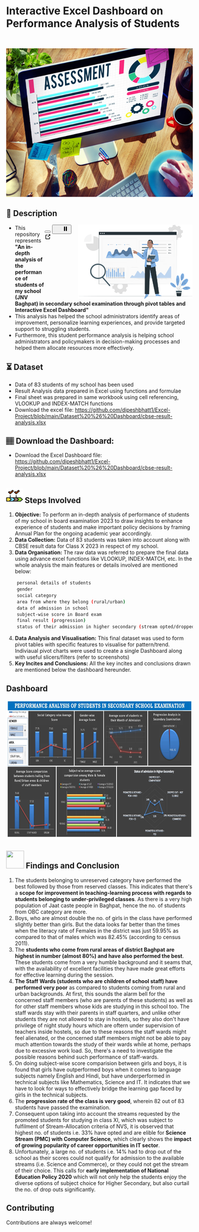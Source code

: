 # Interactive Excel Dashboard on Performance Analysis of Students

<br>
<p align="center"><img src="Media Files/assessment-analysis.png" width="600" height="400">

</p>

## 📝 Description
 </h2>
<p>
<animated-image data-catalyst="" style="float: right; width: 400px;">
<a target="_blank" rel="noopener noreferrer" href="https://camo.githubusercontent.com/190338430fb2eca4d172a1987205c5e073b2de72db46cb4ed12cf1c2fa32041a/68747470733a2f2f6d656469612e67697068792e636f6d2f6d656469612f645765734263544c61766b5a754733354d492f67697068792e676966" data-target="animated-image.originalLink">
<img align="right" alt="Coding" height="200" width = "310" src="Media Files/analysis.png" data-canonical-src="Media Files/analysis.png" style="max-width: 100%; display: inline-block;" data-target="animated-image.originalImage">
</a>
        <button data-target="animated-image.imageButton" class="AnimatedImagePlayer-images" tabindex="-1" aria-label="Play Coding"></button>
        <span class="AnimatedImagePlayer-controls" data-target="animated-image.controls">
          <button data-target="animated-image.playButton" class="AnimatedImagePlayer-button" aria-label="Play Coding">
            <svg aria-hidden="true" focusable="false" class="octicon icon-play" width="16" height="16" viewBox="0 0 16 16" fill="none" xmlns="http://www.w3.org/2000/svg">
              <path d="M4 13.5427V2.45734C4 1.82607 4.69692 1.4435 5.2295 1.78241L13.9394 7.32507C14.4334 7.63943 14.4334 8.36057 13.9394 8.67493L5.2295 14.2176C4.69692 14.5565 4 14.1739 4 13.5427Z">
            </path></svg>
            <svg aria-hidden="true" focusable="false" class="octicon icon-pause" width="16" height="16" viewBox="0 0 16 16" xmlns="http://www.w3.org/2000/svg">
              <rect x="4" y="2" width="3" height="12" rx="1"></rect>
              <rect x="9" y="2" width="3" height="12" rx="1"></rect>
            </svg>
          </button>
          <a data-target="animated-image.openButton" aria-label="Open Coding in new window" class="AnimatedImagePlayer-button" href="https://camo.githubusercontent.com/190338430fb2eca4d172a1987205c5e073b2de72db46cb4ed12cf1c2fa32041a/68747470733a2f2f6d656469612e67697068792e636f6d2f6d656469612f645765734263544c61766b5a754733354d492f67697068792e676966" target="_blank">
            <svg aria-hidden="true" class="octicon" xmlns="http://www.w3.org/2000/svg" viewBox="0 0 16 16" width="16" height="16">
              <path fill-rule="evenodd" d="M10.604 1h4.146a.25.25 0 01.25.25v4.146a.25.25 0 01-.427.177L13.03 4.03 9.28 7.78a.75.75 0 01-1.06-1.06l3.75-3.75-1.543-1.543A.25.25 0 0110.604 1zM3.75 2A1.75 1.75 0 002 3.75v8.5c0 .966.784 1.75 1.75 1.75h8.5A1.75 1.75 0 0014 12.25v-3.5a.75.75 0 00-1.5 0v3.5a.25.25 0 01-.25.25h-8.5a.25.25 0 01-.25-.25v-8.5a.25.25 0 01.25-.25h3.5a.75.75 0 000-1.5h-3.5z"></path>
            </svg>
          </a>
        </span>
      </span></animated-image></p>
      
 - This repository represents **"An in-depth analysis of the performance of students of my school (JNV Baghpat) in secondary school examination through pivot tables and Interactive Excel Dashboard"**
 - This analysis has helped the school administrators identify areas of improvement, personalize learning experiences, and provide targeted support to struggling students.
 - Furthermore, this student performance analysis is helping school administrators and policymakers in decision-making processes and helped them allocate resources more effectively.

## ⏳ Dataset
* Data of 83 students of my school has been used
* Result Analysis data prepared in Excel using functions and formulae
* Final sheet was prepared in same workbook using cell referencing, VLOOKUP and INDEX-MATCH functions
* Download the excel file: https://github.com/dipeshbhatt1/Excel-Project/blob/main/Dataset%20%26%20Dashboard/cbse-result-analysis.xlsx

## 🏽‍ Download the Dashboard:
- Download the Excel Dashboard file: https://github.com/dipeshbhatt1/Excel-Project/blob/main/Dataset%20%26%20Dashboard/cbse-result-analysis.xlsx

## <img src="Media Files/steps.png" width="45" height="40"> Steps Involved

1. **Objective:** To perform an in-depth analysis of performance of students of my school in board examination 2023 to draw insights to enhance experience of students and make important policy decisions by framing Annual Plan for the ongoing academic year accordingly.
2. **Data Collection:** Data of 83 students was taken into account along with CBSE result data for Class X 2023 in respect of my school.
3. **Data Organisation:** The raw data was referred to prepare the final data using advance excel functions like VLOOKUP, INDEX-MATCH, etc. In the whole analysis the main features or details involved are mentioned below:
```bash
    personal details of students
    gender
    social category
    area from where they belong (rural/urban)
    data of admission in school
    subject-wise score in Board exam
    final result (progression)
    status of their admission in higher secondary (stream opted/dropped out)
```
4. **Data Analysis and Visualisation:** This final dataset was used to form pivot tables with specific features to visualise for pattern/trend. Indiviaual pivot charts were used to create a single Dashboard along with useful slicers/filters (refer to screenshots)
5. **Key Incites and Conclusions:** All the key incites and conclusions drawn are mentioned below the dashboard hereunder.

 ## Dashboard
<p align="center"><img src="Media Files/cbse-result-analysis.jpg" width="800" height="375">

## <img src="https://user-images.githubusercontent.com/108053296/185756908-fbb62168-d923-48f2-992f-b8e2fde848fe.gif" width="48" height="48" > Findings and Conclusion
   
   1. The students belonging to unreserved category have performed the best followed by those from reserved classes. This indicates that there's a **scope for improvement in teaching-learning process with regards to students belonging to under-privileged classes**. As there is a very high population of Jaat caste people in Baghpat, hence the no. of students from OBC category are more.
   3. Boys, who are almost double the no. of girls in the class have performed slightly better than girls. But the data looks far better than the times when the literacy rate of Females in the district was just 59.95% as compared to that of males which was 82.45% (according to census 2011).
   4. The **students who come from rural areas of district Baghpat are highest in number (almost 80%) and have also performed the best**. These students come from a very humble background and it seams that, with the availability of excellent facilities they have made great efforts for effective learning during the session.
   5. **The Staff Wards (students who are children of school staff) have performed very poor** as compared to students coming from rural and urban backgrounds. At first, this sounds the alarm bell for the concerned staff members (who are parents of these students) as well as for other staff members whose kids are studying in this school too. The staff wards stay with their parents in staff quarters, and unlike other students they are not allowed to stay in hostels, so they also don't have privilege of night study hours which are oftern under supervision of teachers inside hostels, so due to these reasons the staff wards might feel alienated, or the concerned staff members might not be able to pay much attention towards the study of their wards while at home, perhaps due to excessive work load. So, there's a need to investigate the possible reasons behind such performance of staff-wards.
   6. On doing subject-wise score comparision between girls and boys, it is found that girls have outperformed boys when it comes to language subjects namely English and Hindi, but have underperformed in technical subjects like Mathematics, Science and IT. It indicates that we have to look for ways to effectively bridge the learning gap faced by girls in the technical subjects.
   7. The **progression rate of the class is very good**, wherein 82 out of 83 students have passed the examination.
   8. Consequent upon taking into account the streams requested by the promoted students for studying in class XI, which was subject to fulfilment of Stream-Allocation criteria of NVS, it is observed that highest no. of students i.e. 33% have opted and are elible for **Science Stream (PMC) with Computer Science**, which clearly shows the **impact of growing popularity of career opportunities in IT sector**.
   9. Unfortunately, a large no. of students i.e. 14% had to drop out of the school as their scores could not qualify for admission to the available streams (i.e. Science and Commerce), or they could not get the stream of their choice. This calls for **early implementation of National Education Policy 2020** which will not only help the students enjoy the diverse options of subject choice for Higher Secondary, but also curtail the no. of drop outs significantly.

## Contributing
Contributions are always welcome!
